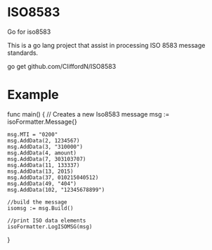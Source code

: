 # ISO8583
Go for iso8583

This is a go lang project that assist in processing ISO 8583 message standards.

 go get github.com/CliffordN/ISO8583
 
 # Example
 
 func main() {
	// Creates a new Iso8583 message
	msg := isoFormatter.Message{}
	
	msg.MTI = "0200"
	msg.AddData(2, 1234567)
	msg.AddData(3, "310000")
	msg.AddData(4, amount)
	msg.AddData(7, 303103707)
	msg.AddData(11, 133337)
	msg.AddData(13, 2015)
	msg.AddData(37, 010215040512)	
	msg.AddData(49, "404")
	msg.AddData(102, "12345678899")
	
	//build the message
	isomsg := msg.Build()
	
	//print ISO data elements
	isoFormatter.LogISOMSG(msg)
  
  }
  

